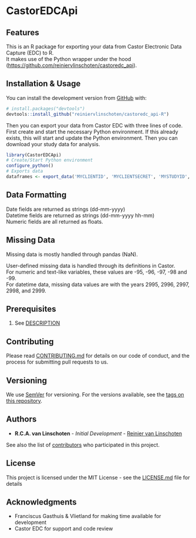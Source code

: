 # CastorEDCApi

## Features

This is an R package for exporting your data from Castor Electronic Data Capture (EDC) to R.  
It makes use of the Python wrapper under the hood (https://github.com/reiniervlinschoten/castoredc_api).

## Installation & Usage

<!---

You can install the released version of CastorEDCApi from [CRAN](https://CRAN.R-project.org) with:

```r
install.packages("CastorEDCApi")
```
-->

You can install the development version from [GitHub](https://github.com/) with:

```r
# install.packages("devtools")
devtools::install_github("reiniervlinschoten/castoredc_api-R")
```

Then you can export your data from Castor EDC with three lines of code.  
First create and start the necessary Python environment.
If this already exists, this will start and update the Python environment.
Then you can download your study data for analysis.

```r
library(CastorEDCApi)
# Create/Start Python environment
configure_python()
# Exports data
dataframes <- export_data('MYCLIENTID', 'MYCLIENTSECRET', 'MYSTUDYID', 'data.castoredc.com')
```

## Data Formatting
Date fields are returned as strings (dd-mm-yyyy)  
Datetime fields are returned as strings (dd-mm-yyyy hh-mm)  
Numeric fields are all returned as floats.

## Missing Data
Missing data is mostly handled through pandas (NaN).

User-defined missing data is handled through its definitions in Castor.  
For numeric and text-like variables, these values are -95, -96, -97, -98 and -99.  
For datetime data, missing data values are with the years 2995, 2996, 2997, 2998, and 2999.  

## Prerequisites

1. See [DESCRIPTION](DESCRIPTION)

## Contributing

Please read [CONTRIBUTING.md](CONTRIBUTING.md) for details on our code of conduct, and the process for submitting pull requests to us.

## Versioning

We use [SemVer](https://semver.org/) for versioning. For the versions available, see the [tags on this repository](https://github.com/reiniervlinschoten/castoredc_api-R/tags). 

## Authors

* **R.C.A. van Linschoten** - *Initial Development* - [Reinier van Linschoten](https://github.com/reiniervlinschoten)

See also the list of [contributors](https://github.com/reiniervlinschoten/castoredc_api-R/contributors) who participated in this project.

## License

This project is licensed under the MIT License - see the [LICENSE.md](LICENSE.md) file for details

## Acknowledgments

* Franciscus Gasthuis & Vlietland for making time available for development  
* Castor EDC for support and code review

